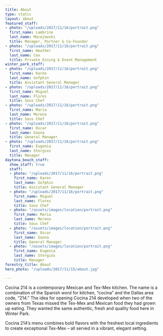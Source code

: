 ```yaml
---
title: About
type: static
layout: about
featured_staff:
- photo: "/uploads/2017/11/16/portrait.png"
  first_name: Lambrine
  last_name: Macejewski
  title: Manager, Partner & Co-Founder
- photo: "/uploads/2017/11/16/portrait.png"
  first_name: Heather
  last_name: Cox
  title: Private Dining & Event Management
winter_park_staff:
- photo: "/uploads/2017/11/16/portrait.png"
  first_name: Karen
  last_name: Gofphin
  title: Assistant General Manager
- photo: "/uploads/2017/11/16/portrait.png"
  first_name: Miguel
  last_name: Flores
  title: Sous Chef
- photo: "/uploads/2017/11/16/portrait.png"
  first_name: Maria
  last_name: Moreno
  title: Sous Chef
- photo: "/uploads/2017/11/16/portrait.png"
  first_name: Oscar
  last_name: Gaona
  title: General Manager
- photo: "/uploads/2017/11/16/portrait.png"
  first_name: Eugenia
  last_name: Stergios
  title: Manager
daytona_beach_staff:
  show_staff: true
  staff:
  - photo: "/uploads/2017/11/16/portrait.png"
    first_name: Karen
    last_name: Gofphin
    title: Assistant General Manager
  - photo: "/uploads/2017/11/16/portrait.png"
    first_name: Miguel
    last_name: Flores
    title: Sous Chef
  - photo: "/assets/images/location/portrait.png"
    first_name: Maria
    last_name: Moreno
    title: Sous Chef
  - photo: "/assets/images/location/portrait.png"
    first_name: Oscar
    last_name: Gaona
    title: General Manager
  - photo: "/assets/images/location/portrait.png"
    first_name: Eugenia
    last_name: Stergios
    title: Manager
forestry_title: About
hero_photo: "/uploads/2017/11/15/about.jpg"

---
```

Cocina 214 is a contemporary Mexican and Tex-Mex kitchen. The name is a combination of the Spanish word for kitchen, “cocina” and the Dallas area code, “214.” The idea for opening Cocina 214 developed when two of the owners from Texas missed the Tex-Mex and Mexican food they had grown up eating. They wanted the same authentic, fresh and quality food here in Winter Park.

Cocina 214’s menu combines bold flavors with the freshest local ingredients to create exceptional Tex-Mex – all served in a vibrant, elegant setting.
